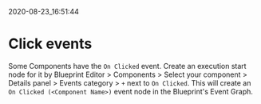 2020-08-23_16:51:44

# Click events

Some Components have the `On Clicked` event.
Create an execution start node for it by Blueprint Editor > Components > Select your component > Details panel > Events category > `+` next to `On Clicked`.
This will create an `On Clicked (<Component Name>)` event node in the Blueprint's Event Graph.
